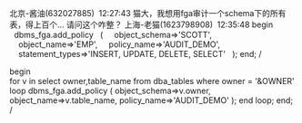 北京-酱油(632027885)  12:27:43
猫大，我想用fga审计一个schema下的所有表，得上百个…
请问这个咋整？
上海-老猫(1623798908)  12:35:48
begin
  dbms_fga.add_policy
  (
    object_schema=>'SCOTT',
    object_name=>'EMP',
    policy_name=>'AUDIT_DEMO',
    statement_types=>'INSERT, UPDATE, DELETE, SELECT'
  );
end;
/



begin
for v in select owner,table_name from dba_tables where owner = '&OWNER'
loop
dbms_fga.add_policy
(
object_schema=>v.owner,
object_name=>v.table_name,
policy_name=>'AUDIT_DEMO'
);
end loop;
end;
/
